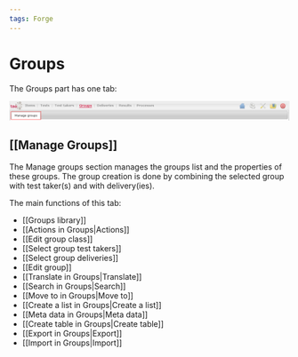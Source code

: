 ```yaml
---
tags: Forge
---
```


Groups
======

The Groups part has one tab:

![](resources/groups-tab.png)

[[Manage Groups]]
-----------------

The Manage groups section manages the groups list and the properties of these groups. The group creation is done by combining the selected group with test taker(s) and with delivery(ies).

The main functions of this tab:

-   [[Groups library]]
-   [[Actions in Groups|Actions]]
-   [[Edit group class]]
-   [[Select group test takers]]
-   [[Select group deliveries]]
-   [[Edit group]]
-   [[Translate in Groups|Translate]]
-   [[Search in Groups|Search]]
-   [[Move to in Groups|Move to]]
-   [[Create a list in Groups|Create a list]]
-   [[Meta data in Groups|Meta data]]
-   [[Create table in Groups|Create table]]
-   [[Export in Groups|Export]]
-   [[Import in Groups|Import]]

